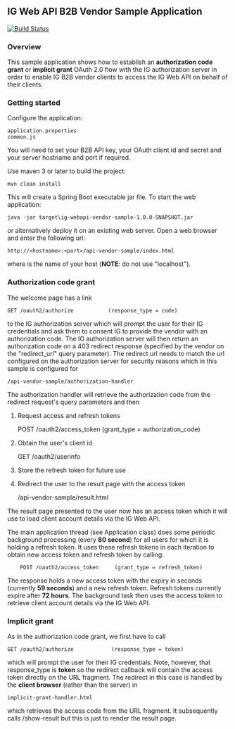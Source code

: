 ## IG Web API B2B Vendor Sample Application
[![Build Status](https://travis-ci.org/IG-Group/ig-webapi-vendor-sample.svg?branch=master)](https://travis-ci.org/IG-Group/ig-webapi-vendor-sample)

### Overview
This sample application shows how to establish an **authorization code grant** or **implicit grant** OAuth 2.0 flow with the IG authorization server in order to enable
IG B2B vendor clients to access the IG Web API on behalf of their clients.

### Getting started
Configure the application:

    application.properties
    common.js

You will need to set your B2B API key, your OAuth client id and secret and your server hostname and port if required.

Use maven 3 or later to build the project:

    mvn clean install
    
This will create a Spring Boot executable jar file. To start the web application:

    java -jar target\ig-webapi-vendor-sample-1.0.0-SNAPSHOT.jar

or alternatively deploy it on an existing web server. Open a web browser and enter the following url:

    http://<hostname>:<port>/api-vendor-sample/index.html
    
where **<hostname>** is the name of your host (**NOTE**: do not use "localhost").

### Authorization code grant
The welcome page has a link

    GET /oauth2/authorize           (response_type = code)
to the IG authorization server which will prompt the user for their IG credentials and ask them to consent IG to provide
the vendor with an authorization code. The IG authorization server will then return an authorization code on a 403 redirect 
response (specified by the vendor on the "redirect_url" query parameter). The redirect url needs to match the url configured
on the authorization server for security reasons which in this sample is configured for 

    /api-vendor-sample/authorization-handler
    
The authorization handler will retrieve the authorization code from the redirect request's query parameters and then

1) Request access and refresh tokens    

    POST /oauth2/access_token        (grant_type = authorization_code)    
2) Obtain the user's client id         

    GET  /oauth2/userinfo    
3) Store the refresh token for future use
4) Redirect the user to the result page with the access token

    /api-vendor-sample/result.html

The result page presented to the user now has an access token which it will use to load client account details via the
IG Web API.

The main application thread (see Application class) does some periodic background processing (every **80 second**) for all users for 
which it is holding a refresh token. It uses these refresh tokens in each iteration to obtain new access token and refresh token by calling:

        POST /oauth2/access_token     (grant_type = refresh_token)
        
The response holds a new access token with the expiry in seconds (currently **59 seconds**) and a new refresh token. Refresh tokens
currently expire after **72 hours**. The background task then uses the access token to retrieve client account details via the IG Web API.

### Implicit grant
As in the authorization code grant, we first have to call

    GET /oauth2/authorize            (response_type = token)
which will prompt the user for their IG credentials. Note, however, that response_type is **token** so the redirect callback will
contain the access token directly on the URL fragment. The redirect in this case is handled by the **client browser** (rather than the server) in

    implicit-grant-handler.html

which retrieves the access code from the URL fragment. It subsequently calls /show-result but this is just to render the result page.
